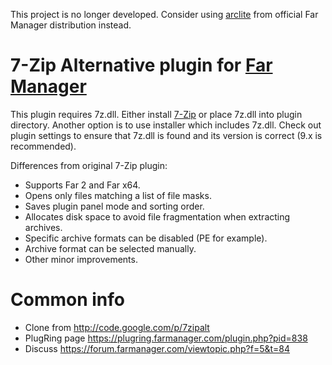 
This project is no longer developed. Consider using [arclite](https://github.com/FarGroup/FarManager/tree/master/plugins/arclite) from official Far Manager distribution instead.

# 7-Zip Alternative plugin for [Far Manager](http://farmanager.com/)
This plugin requires 7z.dll. Either install [7-Zip](http://7-zip.org/) or place 7z.dll into plugin directory. Another option is to use installer which includes 7z.dll. Check out plugin settings to ensure that 7z.dll is found and its version is correct (9.x is recommended).

Differences from original 7-Zip plugin:

* Supports Far 2 and Far x64.
* Opens only files matching a list of file masks.
* Saves plugin panel mode and sorting order.
* Allocates disk space to avoid file fragmentation when extracting archives.
* Specific archive formats can be disabled (PE for example).
* Archive format can be selected manually.
* Other minor improvements.

# Common info
* Clone from http://code.google.com/p/7zipalt
* PlugRing page https://plugring.farmanager.com/plugin.php?pid=838
* Discuss https://forum.farmanager.com/viewtopic.php?f=5&t=84
